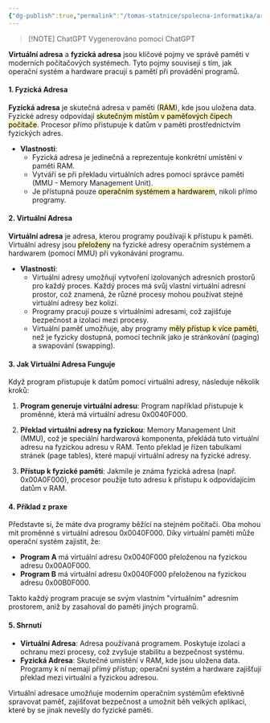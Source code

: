 ```yaml
---
{"dg-publish":true,"permalink":"/tomas-statnice/spolecna-informatika/architektury-os-a-pc/virtualni-vs-fyzicka-pamet/","tags":["tomas","spolecna_informatika","architektura_pc_a_os"],"noteIcon":""}
---
```


> [!NOTE] ChatGPT
> Vygenerováno pomocí ChatGPT

**Virtuální adresa** a **fyzická adresa** jsou klíčové pojmy ve správě paměti v moderních počítačových systémech. Tyto pojmy souvisejí s tím, jak operační systém a hardware pracují s pamětí při provádění programů.

#### 1. **Fyzická Adresa**

**Fyzická adresa** je skutečná adresa v paměti (<mark style="background: #FFF3A3A6;">RAM</mark>), kde jsou uložena data. Fyzické adresy odpovídají <mark style="background: #FFF3A3A6;">skutečným místům v paměťových čipech počítače</mark>. Procesor přímo přistupuje k datům v paměti prostřednictvím fyzických adres.

- **Vlastnosti**:
  - Fyzická adresa je jedinečná a reprezentuje konkrétní umístění v paměti RAM.
  - Vytváří se při překladu virtuálních adres pomocí správce paměti (MMU - Memory Management Unit).
  - Je přístupná pouze <mark style="background: #FFF3A3A6;">operačním systémem a hardwarem</mark>, nikoli přímo programy.

#### 2. **Virtuální Adresa**

**Virtuální adresa** je adresa, kterou programy používají k přístupu k paměti. Virtuální adresy jsou <mark style="background: #FFF3A3A6;">přeloženy</mark> na fyzické adresy operačním systémem a hardwarem (pomocí MMU) při vykonávání programu.

- **Vlastnosti**:
  - Virtuální adresy umožňují vytvoření izolovaných adresních prostorů pro každý proces. Každý proces má svůj vlastní virtuální adresní prostor, což znamená, že různé procesy mohou používat stejné virtuální adresy bez kolizí.
  - Programy pracují pouze s virtuálními adresami, což zajišťuje bezpečnost a izolaci mezi procesy.
  - Virtuální paměť umožňuje, aby programy <mark style="background: #FFF3A3A6;">měly přístup k více paměti</mark>, než je fyzicky dostupná, pomocí technik jako je stránkování (paging) a swapování (swapping).

#### 3. **Jak Virtuální Adresa Funguje**

Když program přistupuje k datům pomocí virtuální adresy, následuje několik kroků:

1. **Program generuje virtuální adresu**: Program například přistupuje k proměnné, která má virtuální adresu 0x0040F000.
  
2. **Překlad virtuální adresy na fyzickou**: Memory Management Unit (MMU), což je speciální hardwarová komponenta, překládá tuto virtuální adresu na fyzickou adresu v RAM. Tento překlad je řízen tabulkami stránek (page tables), které mapují virtuální adresy na fyzické adresy.

3. **Přístup k fyzické paměti**: Jakmile je známa fyzická adresa (např. 0x00A0F000), procesor použije tuto adresu k přístupu k odpovídajícím datům v RAM.

#### 4. **Příklad z praxe**

Představte si, že máte dva programy běžící na stejném počítači. Oba mohou mít proměnné s virtuální adresou 0x0040F000. Díky virtuální paměti může operační systém zajistit, že:

- **Program A** má virtuální adresu 0x0040F000 přeloženou na fyzickou adresu 0x00A0F000.
- **Program B** má virtuální adresu 0x0040F000 přeloženou na fyzickou adresu 0x00B0F000.

Takto každý program pracuje se svým vlastním "virtuálním" adresním prostorem, aniž by zasahoval do paměti jiných programů.

#### 5. **Shrnutí**

- **Virtuální Adresa**: Adresa používaná programem. Poskytuje izolaci a ochranu mezi procesy, což zvyšuje stabilitu a bezpečnost systému.
- **Fyzická Adresa**: Skutečné umístění v RAM, kde jsou uložena data. Programy k ní nemají přímý přístup; operační systém a hardware zajišťují překlad mezi virtuální a fyzickou adresou.

Virtuální adresace umožňuje moderním operačním systémům efektivně spravovat paměť, zajišťovat bezpečnost a umožnit běh velkých aplikací, které by se jinak nevešly do fyzické paměti.